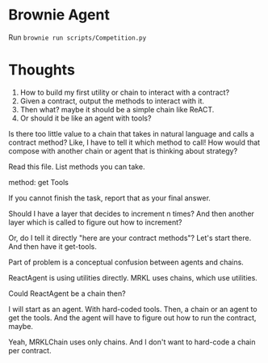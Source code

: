 # Brownie Agent

Run `brownie run scripts/Competition.py`

# Thoughts
1. How to build my first utility or chain to interact with a contract?
2. Given a contract, output the methods to interact with it.
3. Then what? maybe it should be a simple chain like ReACT.
4. Or should it be like an agent with tools?

Is there too little value to a chain that takes in natural language and calls a contract method?
Like, I have to tell it which method to call!
How would that compose with another chain or agent that is thinking about strategy?

Read this file. List methods you can take.

method: get Tools

If you cannot finish the task, report that as your final answer.

Should I have a layer that decides to increment n times?
And then another layer which is called to figure out how to increment?

Or, do I tell it directly "here are your contract methods"?
Let's start there.
And then have it get-tools.

Part of problem is a conceptual confusion between agents and chains.

ReactAgent is using utilities directly.
MRKL uses chains, which use utilities.

Could ReactAgent be a chain then?

I will start as an agent. With hard-coded tools.
Then, a chain or an agent to get the tools. And the agent will have to figure out how to run the contract, maybe.

Yeah, MRKLChain uses only chains. And I don't want to hard-code a chain per contract.

